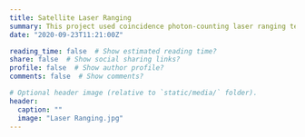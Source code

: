 ```yaml
---
title: Satellite Laser Ranging
summary: This project used coincidence photon-counting laser ranging technique to draw trajectories of several satellites. Advised by Researcher Guang Wu, East China Normal University, Shanghai, China
date: "2020-09-23T11:21:00Z"

reading_time: false  # Show estimated reading time?
share: false  # Show social sharing links?
profile: false  # Show author profile?
comments: false  # Show comments?

# Optional header image (relative to `static/media/` folder).
header:
  caption: ""
  image: "Laser Ranging.jpg"
---
```

